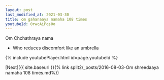 ```yaml
---
layout: post
last_modified_at: 2021-03-30
title: om gahanaaya namaha 108 times
youtubeId: 0rwcAiPqs0o
---
```

 
 
Om Chchathraya nama 
 
 -  Who reduces discomfort like an umbrella 
 
  
 
  
 
 
 
 
 
 


{% include youtubePlayer.html id=page.youtubeId %}
 
[Next]({{ site.baseurl }}{% link  split2/_posts/2016-08-03-Om shreedaaya namaha 108 times.md%})
 

